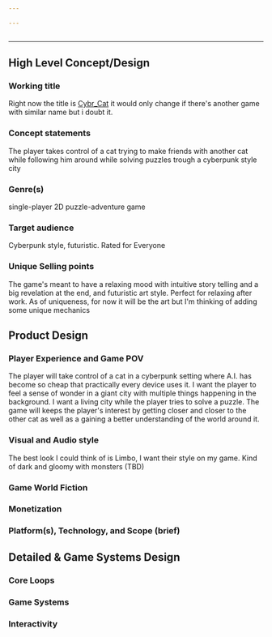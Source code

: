 ```yaml
---

---
```


```toc
```
---
## High Level Concept/Design
### Working title
Right now the title is <u>Cybr_Cat</u> it would only change if there's another game with similar name but i doubt it.
### Concept statements
The player takes control of a cat trying to make friends with another cat while following him around while solving puzzles trough a cyberpunk style city
### Genre(s)
single-player 2D puzzle-adventure game
### Target audience
Cyberpunk style, futuristic. Rated for Everyone
### Unique Selling points
The game's meant to have a relaxing mood with intuitive story telling and a big revelation at the end, and futuristic art style. Perfect for relaxing after work. As of uniqueness, for now it will be the art but I'm thinking of adding some unique mechanics
## Product Design
### Player Experience and Game POV
The player will take control of a cat in a cyberpunk setting where A.I. has become so cheap that practically every device uses it.
I want the player to feel a sense of wonder in a giant city with multiple things happening in the background. I want a living city while the player tries to solve a puzzle. The game will keeps the player's interest by getting closer and closer to the other cat as well as a gaining a better understanding of the world around it.
### Visual and Audio style
The best look I could think of is Limbo, I want their style on my game. Kind of dark and gloomy with monsters (TBD)

### Game World Fiction

### Monetization

### Platform(s), Technology, and Scope (brief)

## Detailed & Game Systems Design
### Core Loops

### Game Systems

### Interactivity
